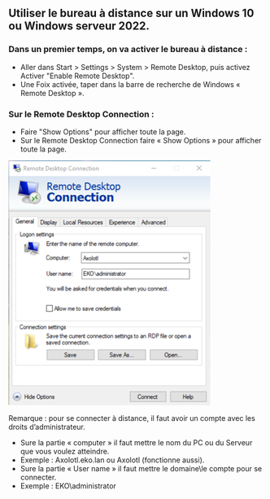 ## Utiliser le bureau à distance sur un Windows 10 ou Windows serveur 2022.
### Dans un premier temps, on va activer le bureau à distance :
- Aller dans Start  > Settings  > System > Remote Desktop, puis activez Activer "Enable Remote Desktop".
- Une Foix activée, taper dans la barre de recherche de Windows « Remote Desktop ».

### Sur le Remote Desktop Connection :
- Faire "Show Options" pour afficher toute la page.
- Sur le Remote Desktop Connection faire « Show Options » pour afficher toute la page.

![Remote](/Ressources/S08_Remote_Desktop.png)

Remarque : pour se connecter à distance, il faut avoir un compte avec les droits d’administrateur.
- Sure la partie « computer » il faut mettre le nom du PC ou du Serveur que vous voulez atteindre.
- Exemple : Axolotl.eko.lan ou Axolotl (fonctionne aussi).
- Sure la partie « User name » il faut mettre le domaine\le compte pour se connecter.
- Exemple : EKO\administrator
